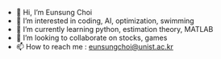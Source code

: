 - 👋 Hi, I’m Eunsung Choi
- 👀 I’m interested in coding, AI, optimization, swimming
- 🌱 I’m currently learning python, estimation theory, MATLAB
- 💞️ I’m looking to collaborate on stocks, games
- 📫 How to reach me : eunsungchoi@unist.ac.kr
